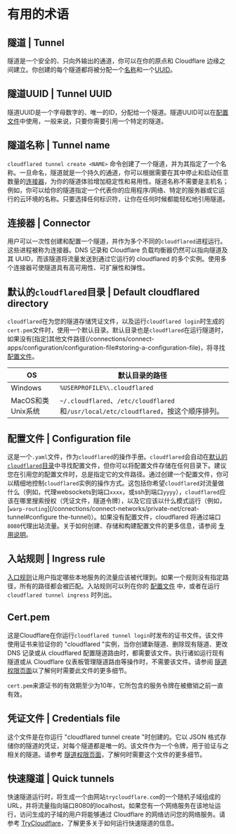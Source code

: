 # 有用的术语

## 隧道 | Tunnel
隧道是一个安全的、只向外输出的通道，你可以在你的原点和 Cloudflare 边缘之间建立。你创建的每个隧道都将被分配一个[名称](#tunnel-name)和一个[UUID](#tunnel-uuid)。

## 隧道UUID | Tunnel UUID
隧道UUID是一个字母数字的、唯一的ID，分配给一个隧道。隧道UUID可以在[配置文件](#configuration-file)中使用，一般来说，只要你需要引用一个特定的隧道。

## 隧道名称 | Tunnel name
`cloudflared tunnel create <NAME>` 命令创建了一个隧道，并为其指定了一个名称。一旦命名，隧道就是一个持久的通道，你可以根据需要在其中停止和启动任意数量的[连接器](#connector)，为你的隧道体验增加稳定性和易用性。隧道名称不需要是主机名；例如，你可以给你的隧道指定一个代表你的应用程序/网络、特定的服务器或它运行的云环境的名称。只要选择任何标识符，让你在任何时候都能轻松地引用隧道。

## 连接器 | Connector
用户可以一次性创建和配置一个隧道，并作为多个不同的`cloudflared`进程运行。这些进程被称为连接器。DNS 记录和 Cloudflare 负载均衡器仍然可以指向隧道及其 UUID，而该隧道将流量发送到通过它运行的 cloudflared 的多个实例。使用多个连接器可使隧道具有高可用性、可扩展性和弹性。

## 默认的`cloudflared`目录 | ​Default cloudflared directory
`cloudflared`在为您的隧道存储凭证文件，以及运行`cloudflared login`时生成的`cert.pem`文件时，使用一个默认目录。默认目录也是`cloudflared`在运行隧道时，如果没有[指定]其他文件路径(/connections/connect-apps/configuration/configuration-file#storing-a-configuration-file)，将寻找[配置文件](#configuration-file)。

| OS | 默认目录的路径 |
| -- | ---- |
| Windows | `%USERPROFILE%\.cloudflared` |
| MacOS和类Unix系统 | `~/.cloudflared`、`/etc/cloudflared`和`/usr/local/etc/cloudflared`，按这个顺序排列。|

## 配置文件 | ​Configuration file
这是一个`.yaml`文件，作为`cloudflared`的操作手册。`cloudflared`会自动在[默认的`cloudflared`目录](/connections/connect-apps/install-and-setup/tunnel-useful-terms#default-cloudflared-directory)中寻找配置文件，但你可以将配置文件存储在任何目录下。建议您在引用您的配置文件时，总是指定它的文件路径。通过创建一个配置文件，你可以精细地控制`cloudflared`实例的操作方式。这包括你希望`cloudflared`对流量做什么（例如，代理websockets到端口`xxxx`，或ssh到端口`yyyy`），`cloudflared`应该在哪里搜索授权（凭证文件，隧道令牌），以及它应该以什么模式运行（例如，[`warp-routing`](/connections/connect-networks/private-net/creat-tunnel#configure the-tunnel)）。如果没有配置文件，cloudflared 将通过端口 `8080`代理出站流量。关于如何创建、存储和构建配置文件的更多信息，请参阅 [专用说明](/connections/connect-apps/configuration/configuration-file)。

## 入站规则 | ​Ingress rule
[入口规则](https://developers.cloudflare.com/cloudflare-one/connections/connect-apps/configuration/configuration-file/ingress)让用户指定哪些本地服务的流量应该被代理到。如果一个规则没有指定路径，所有的路径都会被匹配。入站规则可以列在你的 [配置文件](#configuration-file) 中，或者在运行 `cloudflared tunnel ingress` 时列出。

## Cert.pem
这是Cloudflare在你运行`cloudflared tunnel login`时发布的证书文件。该文件使用证书来验证你的 "cloudflared "实例，当你创建新隧道、删除现有隧道、更改 DNS 记录或从 cloudflared 配置隧道路由时，都需要该文件。执行诸如运行现有隧道或从 Cloudflare 仪表板管理隧道路由等操作时，不需要该文件。请参阅 [隧道权限页面](/connections/connect-apps/install-and-setup/tunnel-permissions)以了解何时需要此文件的更多细节。

`cert.pem`来源证书的有效期至少为10年，它所包含的服务令牌在被撤销之前一直有效。

## 凭证文件 | Credentials file
这个文件是在你运行 "cloudflared tunnel create <NAME>"时创建的。它以 JSON 格式存储你的隧道的凭证，对每个隧道都是唯一的。该文件作为一个令牌，用于验证与之相关的隧道。请参考 [隧道权限页面](/connections/connect-apps/install-and-setup/tunnel-permissions)，了解何时需要这个文件的更多细节。

## 快速隧道 | Quick tunnels
快速隧道运行时，将生成一个由网站`trycloudflare.com`的一个随机子域组成的URL，并将流量指向端口8080的localhost。如果您有一个网络服务在该地址运行，访问生成的子域的用户将能够通过 Cloudflare 的网络访问您的网络服务。请参考 [TryCloudflare](/connections/connect-apps/run-tunnel/trycloudflare)，了解更多关于如何运行快速隧道的信息。